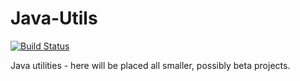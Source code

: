 # Java-Utils

[![Build Status](https://travis-ci.org/MibacTechnologies/Java-Utils.svg?branch=master)](https://travis-ci.org/MibacTechnologies/Java-Utils)

Java utilities - here will be placed all smaller, possibly beta projects. 
